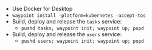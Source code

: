 * Use Docker for Desktop
* `waypoint install -platform=kubernetes -accept-tos`
* Build, deploy and release the `tasks` service:
  * `pushd tasks; waypoint init; waypoint up; popd`
* Build, deploy and release the `users` service:
  * `pushd users; waypoint init; waypoint up; popd`
